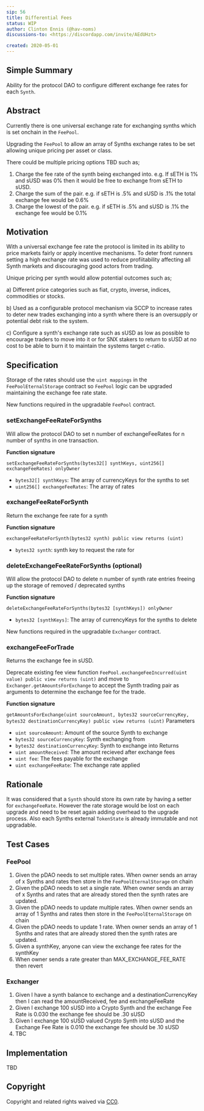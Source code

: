 ```yaml
---
sip: 56
title: Differential Fees
status: WIP
author: Clinton Ennis (@hav-noms)
discussions-to: <https://discordapp.com/invite/AEdUHzt>

created: 2020-05-01
---
```


<!--You can leave these HTML comments in your merged SIP and delete the visible duplicate text guides, they will not appear and may be helpful to refer to if you edit it again. This is the suggested template for new SIPs. Note that an SIP number will be assigned by an editor. When opening a pull request to submit your SIP, please use an abbreviated title in the filename, `sip-draft_title_abbrev.md`. The title should be 44 characters or less.-->

## Simple Summary

<!--"If you can't explain it simply, you don't understand it well enough." Provide a simplified and layman-accessible explanation of the SIP.-->

Ability for the protocol DAO to configure different exchange fee rates for each `Synth`.

## Abstract

<!--A short (~200 word) description of the technical issue being addressed.-->

Currently there is one universal exchange rate for exchanging synths which is set onchain in the `FeePool`.

Upgrading the `FeePool` to allow an array of Synths exchange rates to be set allowing unique pricing per asset or class.

There could be multiple pricing options TBD such as;

1. Charge the fee rate of the synth being exchanged into. e.g. If sETH is 1% and sUSD was 0% then it would be free to exchange from sETH to sUSD.
2. Charge the sum of the pair. e.g. if sETH is .5% and sUSD is .1% the total exchange fee would be 0.6%
3. Charge the lowest of the pair. e.g. if sETH is .5% and sUSD is .1% the exchange fee would be 0.1%

## Motivation

<!--The motivation is critical for SIPs that want to change Synthetix. It should clearly explain why the existing protocol specification is inadequate to address the problem that the SIP solves. SIP submissions without sufficient motivation may be rejected outright.-->

With a universal exchange fee rate the protocol is limited in its ability to price markets fairly or apply incentive mechanisms. To deter front runners setting a high exchange rate was used to reduce profiitability affecting all Synth markets and discouraging good actors from trading.

Unique pricing per synth would allow potential outcomes such as;

a) Different price categories such as fiat, crypto, inverse, indices, commodities or stocks.

b) Used as a configurable protocol mechanism via SCCP to increase rates to deter new trades exchanging into a synth where there is an oversupply or potential debt risk to the system.

c) Configure a synth's exchange rate such as sUSD as low as possible to encourage traders to move into it or for SNX stakers to return to sUSD at no cost to be able to burn it to maintain the systems target c-ratio.

## Specification

<!--The technical specification should describe the syntax and semantics of any new feature.-->

Storage of the rates should use the `uint mappings` in the `FeePoolEternalStorage` contract so `FeePool` logic can be upgraded maintaining the exchange fee rate state.

New functions required in the upgradable `FeePool` contract.

### setExchangeFeeRateForSynths

Will allow the protocol DAO to set n number of exchangeFeeRates for n number of synths in one transaction.

**Function signature**

`setExchangeFeeRateForSynths(bytes32[] synthKeys, uint256[] exchangeFeeRates) onlyOwner`

- `bytes32[] synthKeys`: The array of currencyKeys for the synths to set
- `uint256[] exchangeFeeRates`: The array of rates

### exchangeFeeRateForSynth

Return the exchange fee rate for a synth

**Function signature**

`exchangeFeeRateForSynth(bytes32 synth) public view returns (uint)`

- `bytes32 synth`: synth key to request the rate for 

### deleteExchangeFeeRateForSynths (optional)

Will allow the protocol DAO to delete n number of synth rate entries freeing up the storage of removed / deprecated synths

**Function signature**

`deleteExchangeFeeRateForSynths(bytes32 [synthKeys]) onlyOwner`

- `bytes32 [synthKeys]`: The array of currencyKeys for the synths to delete


New functions required in the upgradable `Exchanger` contract.

### exchangeFeeForTrade

Returns the exchange fee in sUSD.

Deprecate existing fee view function `FeePool.exchangeFeeIncurred(uint value) public view returns (uint)`
and move to `Exchanger.getAmountsForExchange`
to accept the Synth trading pair as arguments to determine the exchange fee for the trade.

**Function signature**

`getAmountsForExchange(uint sourceAmount, bytes32 sourceCurrencyKey, bytes32 destinationCurrencyKey) public view returns (uint)`
Parameters
- `uint sourceAmount`: Amount of the source Synth to exchange
- `bytes32 sourceCurrencyKey`: Synth exchanging from
- `bytes32 destinationCurrencyKey`: Synth to exchange into
Returns
- `uint amountReceived`: The amount recieved after exchange fees
- `uint fee`: The fees payable for the exchange
- `uint exchangeFeeRate`: The exchange rate applied

## Rationale

<!--The rationale fleshes out the specification by describing what motivated the design and why particular design decisions were made. It should describe alternate designs that were considered and related work, e.g. how the feature is supported in other languages. The rationale may also provide evidence of consensus within the community, and should discuss important objections or concerns raised during discussion.-->

It was considered that a `Synth` should store its own rate by having a setter for `exchangeFeeRate`. However the rate storage would be lost on each upgrade and need to be reset again adding overhead to the upgrade process. Also each Synths external `TokenState` is already immutable and not upgradable.

## Test Cases

<!--Test cases for an implementation are mandatory for SIPs but can be included with the implementation..-->

### FeePool

1. Given the pDAO needs to set multiple rates. When owner sends an array of x Synths and rates then  store in the `FeePoolEternalStorage` on chain
2. Given the pDAO needs to set a single rate. When owner sends an array of x Synths and rates that are already stored then the synth rates are updated.
3. Given the pDAO needs to update multiple rates. When owner sends an array of 1 Synths and rates then  store in the `FeePoolEternalStorage` on chain
4. Given the pDAO needs to update 1 rate. When owner sends an array of 1 Synths and rates that are already stored then the synth rates are updated.
5. Given a synthKey, anyone can view the exchange fee rates for the synthKey
6. When owner sends a rate greater than MAX_EXCHANGE_FEE_RATE then revert

### Exchanger

1. Given I have a synth balance to exchange and a destinationCurrencyKey then I can read the amountReceived, fee and exchangeFeeRate
2. Given I exchange 100 sUSD into a Crypto Synth and the exchange Fee Rate is 0.030 the exchange fee should be .30 sUSD
3. Given I exchange 100 sUSD valued Crypto Synth into sUSD and the Exchange Fee Rate is 0.010 the exchange fee should be .10 sUSD
4. TBC

## Implementation

<!--The implementations must be completed before any SIP is given status "Implemented", but it need not be completed before the SIP is "Approved". While there is merit to the approach of reaching consensus on the specification and rationale before writing code, the principle of "rough consensus and running code" is still useful when it comes to resolving many discussions of API details.-->

TBD

## Copyright

Copyright and related rights waived via [CC0](https://creativecommons.org/publicdomain/zero/1.0/).
